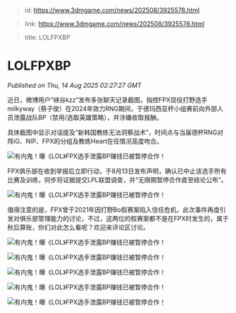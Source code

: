 > id: https://www.3dmgame.com/news/202508/3925578.html

> link: https://www.3dmgame.com/news/202508/3925578.html

> title: LOLFPXBP

# LOLFPXBP
_Published on Thu, 14 Aug 2025 02:27:27 GMT_

近日，微博用户“峡谷kzz”发布多张聊天记录截图，指控FPX现役打野选手milkyway（蔡子俊）在2024年效力RNG期间，于德玛西亚杯小组赛前向外部人员泄露战队BP（禁用/选取英雄策略），并涉嫌收取报酬。

具体截图中显示对话提及“新韩国教练无法洞察战术”，时间点与当届德杯RNG对阵iG、NIP、FPX的分组及教练Heart在任情况高度吻合。

![有内鬼！曝《LOL》FPX选手泄露BP赚钱已被暂停合作！](https://img.3dmgame.com/uploads/images/news/20250814/1755138278_534633.webp)

FPX俱乐部在收到举报后立即行动，于8月13日发布声明，确认已中止该选手所有比赛及训练，同步将证据提交LPL联盟调查，并“无限期暂停合作直至结论公布”。

![有内鬼！曝《LOL》FPX选手泄露BP赚钱已被暂停合作！](https://img.3dmgame.com/uploads/images/news/20250814/1755138278_979996.png)

值得注意的是，FPX曾于2021年因打野Bo假赛案陷入信任危机，此次事件再度引发对俱乐部管理能力的讨论，不过，这两位的假赛案都不是在FPX时发生的，属于秋后算账，你们对此怎么看呢？欢迎来评论区讨论。

![有内鬼！曝《LOL》FPX选手泄露BP赚钱已被暂停合作！](https://img.3dmgame.com/uploads/images/news/20250814/1755138376_357509.jpg)

![有内鬼！曝《LOL》FPX选手泄露BP赚钱已被暂停合作！](https://img.3dmgame.com/uploads/images/news/20250814/1755138376_768905.jpg)

![有内鬼！曝《LOL》FPX选手泄露BP赚钱已被暂停合作！](https://img.3dmgame.com/uploads/images/news/20250814/1755138376_986833.jpg)

![有内鬼！曝《LOL》FPX选手泄露BP赚钱已被暂停合作！](https://img.3dmgame.com/uploads/images/news/20250814/1755138377_631067.jpg)

![有内鬼！曝《LOL》FPX选手泄露BP赚钱已被暂停合作！](https://img.3dmgame.com/uploads/images/news/20250814/1755138377_588092.jpg)
